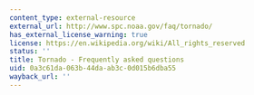 ```yaml
---
content_type: external-resource
external_url: http://www.spc.noaa.gov/faq/tornado/
has_external_license_warning: true
license: https://en.wikipedia.org/wiki/All_rights_reserved
status: ''
title: Tornado - Frequently asked questions
uid: 0a3c61da-063b-44da-ab3c-0d015b6dba55
wayback_url: ''
---
```

